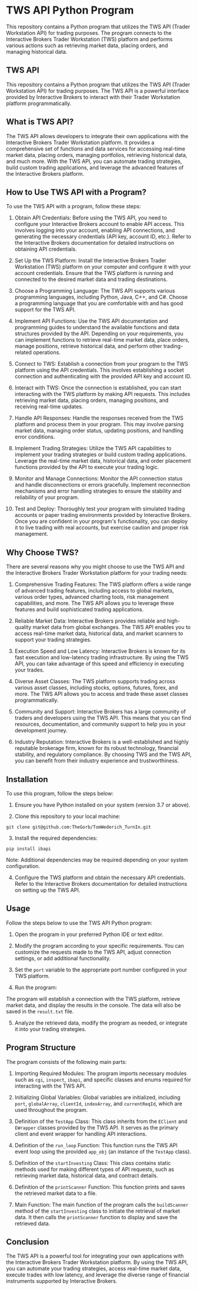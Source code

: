 # TWS API Python Program

This repository contains a Python program that utilizes the TWS API (Trader Workstation API) for trading purposes. The program connects to the Interactive Brokers Trader Workstation (TWS) platform and performs various actions such as retrieving market data, placing orders, and managing historical data.

## TWS API

This repository contains a Python program that utilizes the TWS API (Trader Workstation API) for trading purposes. The TWS API is a powerful interface provided by Interactive Brokers to interact with their Trader Workstation platform programmatically.

## What is TWS API?

The TWS API allows developers to integrate their own applications with the Interactive Brokers Trader Workstation platform. It provides a comprehensive set of functions and data services for accessing real-time market data, placing orders, managing portfolios, retrieving historical data, and much more. With the TWS API, you can automate trading strategies, build custom trading applications, and leverage the advanced features of the Interactive Brokers platform.

## How to Use TWS API with a Program?

To use the TWS API with a program, follow these steps:

1. Obtain API Credentials: Before using the TWS API, you need to configure your Interactive Brokers account to enable API access. This involves logging into your account, enabling API connections, and generating the necessary credentials (API key, account ID, etc.). Refer to the Interactive Brokers documentation for detailed instructions on obtaining API credentials.

2. Set Up the TWS Platform: Install the Interactive Brokers Trader Workstation (TWS) platform on your computer and configure it with your account credentials. Ensure that the TWS platform is running and connected to the desired market data and trading destinations.

3. Choose a Programming Language: The TWS API supports various programming languages, including Python, Java, C++, and C#. Choose a programming language that you are comfortable with and has good support for the TWS API.

4. Implement API Functions: Use the TWS API documentation and programming guides to understand the available functions and data structures provided by the API. Depending on your requirements, you can implement functions to retrieve real-time market data, place orders, manage positions, retrieve historical data, and perform other trading-related operations.

5. Connect to TWS: Establish a connection from your program to the TWS platform using the API credentials. This involves establishing a socket connection and authenticating with the provided API key and account ID.

6. Interact with TWS: Once the connection is established, you can start interacting with the TWS platform by making API requests. This includes retrieving market data, placing orders, managing positions, and receiving real-time updates.

7. Handle API Responses: Handle the responses received from the TWS platform and process them in your program. This may involve parsing market data, managing order status, updating positions, and handling error conditions.

8. Implement Trading Strategies: Utilize the TWS API capabilities to implement your trading strategies or build custom trading applications. Leverage the real-time market data, historical data, and order placement functions provided by the API to execute your trading logic.

9. Monitor and Manage Connections: Monitor the API connection status and handle disconnections or errors gracefully. Implement reconnection mechanisms and error handling strategies to ensure the stability and reliability of your program.

10. Test and Deploy: Thoroughly test your program with simulated trading accounts or paper trading environments provided by Interactive Brokers. Once you are confident in your program's functionality, you can deploy it to live trading with real accounts, but exercise caution and proper risk management.

## Why Choose TWS?

There are several reasons why you might choose to use the TWS API and the Interactive Brokers Trader Workstation platform for your trading needs:

1. Comprehensive Trading Features: The TWS platform offers a wide range of advanced trading features, including access to global markets, various order types, advanced charting tools, risk management capabilities, and more. The TWS API allows you to leverage these features and build sophisticated trading applications.

2. Reliable Market Data: Interactive Brokers provides reliable and high-quality market data from global exchanges. The TWS API enables you to access real-time market data, historical data, and market scanners to support your trading strategies.

3. Execution Speed and Low Latency: Interactive Brokers is known for its fast execution and low-latency trading infrastructure. By using the TWS API, you can take advantage of this speed and efficiency in executing your trades.

4. Diverse Asset Classes: The TWS platform supports trading across various asset classes, including stocks, options, futures, forex, and more. The TWS API allows you to access and trade these asset classes programmatically.

5. Community and Support: Interactive Brokers has a large community of traders and developers using the TWS API. This means that you can find resources, documentation, and community support to help you in your development journey.

6. Industry Reputation: Interactive Brokers is a well-established and highly reputable brokerage firm, known for its robust technology, financial stability, and regulatory compliance. By choosing TWS and the TWS API, you can benefit from their industry experience and trustworthiness.

## Installation

To use this program, follow the steps below:

1. Ensure you have Python installed on your system (version 3.7 or above).

2. Clone this repository to your local machine:

```
git clone git@github.com:TheGorb/TomWederich_TurnIn.git
```

3. Install the required dependencies:

```
pip install ibapi
```

Note: Additional dependencies may be required depending on your system configuration.

4. Configure the TWS platform and obtain the necessary API credentials. Refer to the Interactive Brokers documentation for detailed instructions on setting up the TWS API.

## Usage

Follow the steps below to use the TWS API Python program:

1. Open the program in your preferred Python IDE or text editor.

2. Modify the program according to your specific requirements. You can customize the requests made to the TWS API, adjust connection settings, or add additional functionality.

3. Set the `port` variable to the appropriate port number configured in your TWS platform.

4. Run the program:


The program will establish a connection with the TWS platform, retrieve market data, and display the results in the console. The data will also be saved in the `result.txt` file.

5. Analyze the retrieved data, modify the program as needed, or integrate it into your trading strategies.

## Program Structure

The program consists of the following main parts:

1. Importing Required Modules: The program imports necessary modules such as `cgi`, `inspect`, `ibapi`, and specific classes and enums required for interacting with the TWS API.

2. Initializing Global Variables: Global variables are initialized, including `port`, `globalArray`, `clientId`, `indexArray`, and `currentReqId`, which are used throughout the program.

3. Definition of the `TestApp` Class: This class inherits from the `EClient` and `EWrapper` classes provided by the TWS API. It serves as the primary client and event wrapper for handling API interactions.

4. Definition of the `run_loop` Function: This function runs the TWS API event loop using the provided `app_obj` (an instance of the `TestApp` class).

5. Definition of the `startInvesting` Class: This class contains static methods used for making different types of API requests, such as retrieving market data, historical data, and contract details.

6. Definition of the `printScanner` Function: This function prints and saves the retrieved market data to a file.

7. Main Function: The main function of the program calls the `buildScanner` method of the `startInvesting` class to initiate the retrieval of market data. It then calls the `printScanner` function to display and save the retrieved data.

## Conclusion

The TWS API is a powerful tool for integrating your own applications with the Interactive Brokers Trader Workstation platform. By using the TWS API, you can automate your trading strategies, access real-time market data, execute trades with low latency, and leverage the diverse range of financial instruments supported by Interactive Brokers.



